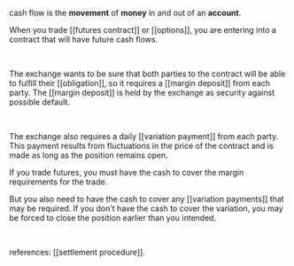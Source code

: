 cash flow is the **movement** of **money** in and out of an **account**.  

When you trade [[futures contract]] or [[options]], you are entering into a contract that will have future cash flows.  

<br>

The exchange wants to be sure that both parties to the contract will be able to fulfill their [[obligation]], so it requires a [[margin deposit]] from each party. The [[margin deposit]] is held by the exchange as security against possible default.

<br>

The exchange also requires a daily [[variation payment]] from each party. This payment results from fluctuations in the price of the contract and is made as long as the position remains open.

If you trade futures, you must have the cash to cover the margin requirements for the trade.

But you also need to have the cash to cover any [[variation payments]] that may be required. If you don't have the cash to cover the variation, you may be forced to close the position earlier than you intended.

<br>

references: 
[[settlement procedure]].  